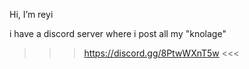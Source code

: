 Hi, I’m reyi

i have a discord server where i post all my "knolage"
>>> https://discord.gg/8PtwWXnT5w <<<
